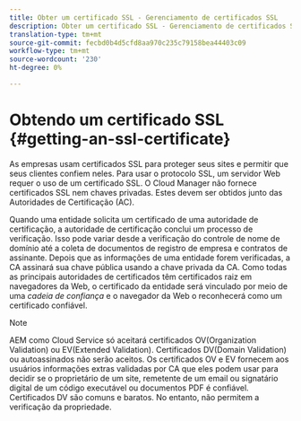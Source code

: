 ```yaml
---
title: Obter um certificado SSL - Gerenciamento de certificados SSL
description: Obter um certificado SSL - Gerenciamento de certificados SSL
translation-type: tm+mt
source-git-commit: fecbd0b4d5cfd8aa970c235c79158bea44403c09
workflow-type: tm+mt
source-wordcount: '230'
ht-degree: 0%

---
```



# Obtendo um certificado SSL {#getting-an-ssl-certificate}

As empresas usam certificados SSL para proteger seus sites e permitir que seus clientes confiem neles. Para usar o protocolo SSL, um servidor Web requer o uso de um certificado SSL. O Cloud Manager não fornece certificados SSL nem chaves privadas. Estes devem ser obtidos junto das Autoridades de Certificação (AC).

Quando uma entidade solicita um certificado de uma autoridade de certificação, a autoridade de certificação conclui um processo de verificação. Isso pode variar desde a verificação do controle de nome de domínio até a coleta de documentos de registro de empresa e contratos de assinante. Depois que as informações de uma entidade forem verificadas, a CA assinará sua chave pública usando a chave privada da CA. Como todas as principais autoridades de certificados têm certificados raiz em navegadores da Web, o certificado da entidade será vinculado por meio de uma *cadeia de confiança* e o navegador da Web o reconhecerá como um certificado confiável.

>[!NOTE]
>AEM como Cloud Service só aceitará certificados OV(Organization Validation) ou EV(Extended Validation). Certificados DV(Domain Validation) ou autoassinados não serão aceitos. Os certificados OV e EV fornecem aos usuários informações extras validadas por CA que eles podem usar para decidir se o proprietário de um site, remetente de um email ou signatário digital de um código executável ou documentos PDF é confiável. Certificados DV são comuns e baratos. No entanto, não permitem a verificação da propriedade.

